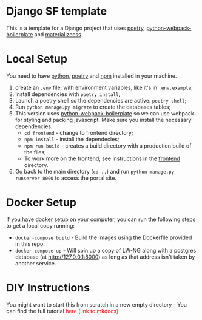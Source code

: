 # Django SF template
This is a template for a Django project that uses [poetry](https://python-poetry.org/), [python-webpack-boilerplate](https://github.com/AccordBox/python-webpack-boilerplate)  and [materializecss](https://materializecss.com/).

# Local Setup
You need to have [python](https://www.python.org/), [poetry](https://python-poetry.org/) and [npm](https://www.npmjs.com/) installed in your machine. 

1. create an `.env` file, with environment variables, like it's in `.env.example`;
2. Install dependencies with `poetry install`;
3. Launch a poetry shell so the dependencies are active: `poetry shell`;
4. Run `python manage.py migrate` to create the databases tables;
5. This version uses  [python-webpack-boilerplate](https://github.com/AccordBox/python-webpack-boilerplate) 
so we can use webpack for styling and packing javascript. Make sure you install the necessary dependencies:
   * `cd frontend` - change to frontend directory;
   * `npm install` - install the dependecies; 
   *  `npm run build` - creates a build directory with a production build of the files;
   *  To work more on the frontend, see instructions in the [frontend](./frontend/README.md) directory.
5. Go back to the main directory (`cd ..`) and run `python manage.py runserver 8000` to access the portal site.


# Docker Setup
If you have docker setup on your computer, you can run the following steps to get a local copy running:
   * `docker-compose build` - Build the images using the Dockerfile provided in this repo.
   * `docker-compose up` - Will spin up a copy of LW-NG along with a postgres database (at http://127.0.0.1:8000) as long as that address isn't taken by another service.

# DIY Instructions
You might want to start this from scratch in a new empty directory - You can find the full tutorial <span style="color: red">here (link to mkdocs)</span>
